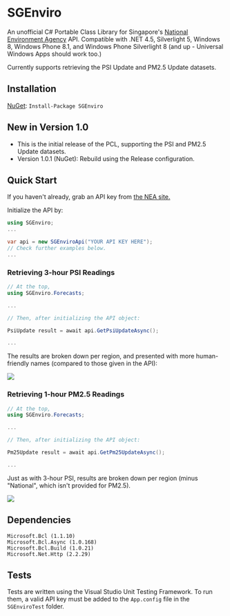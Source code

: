# SGEnviro
An unofficial C# Portable Class Library for Singapore's [National Environment Agency](https://www.nea.gov.sg/api) API. Compatible with .NET 4.5, Silverlight 5, Windows 8, Windows Phone 8.1, and Windows Phone Silverlight 8 (and up - Universal Windows Apps should work too.)

Currently supports retrieving the PSI Update and PM2.5 Update datasets.

## Installation
[NuGet](https://www.nuget.org/packages/SGEnviro/): `Install-Package SGEnviro`

## New in Version 1.0
* This is the initial release of the PCL, supporting the PSI and PM2.5 Update datasets.
* Version 1.0.1 (NuGet): Rebuild using the Release configuration.

## Quick Start
If you haven't already, grab an API key from [the NEA site.](https://www.nea.gov.sg/api)

Initialize the API by:
```C#
using SGEnviro;
...

var api = new SGEnviroApi("YOUR API KEY HERE");
// Check further examples below.
...
```

### Retrieving 3-hour PSI Readings
```C#
// At the top,
using SGEnviro.Forecasts;

...

// Then, after initializing the API object:

PsiUpdate result = await api.GetPsiUpdateAsync();

...
```

The results are broken down per region, and presented with more human-friendly names (compared to those given in the API):

![](http://i.imgur.com/SHpvLtk.png)

### Retrieving 1-hour PM2.5 Readings
```C#
// At the top,
using SGEnviro.Forecasts;

...

// Then, after initializing the API object:

Pm25Update result = await api.GetPm25UpdateAsync();

...
```

Just as with 3-hour PSI, results are broken down per region (minus "National", which isn't provided for PM2.5).

![](http://i.imgur.com/qnm6iqR.png)

## Dependencies
    Microsoft.Bcl (1.1.10)
    Microsoft.Bcl.Async (1.0.168)
    Microsoft.Bcl.Build (1.0.21)
    Microsoft.Net.Http (2.2.29)

## Tests
Tests are written using the Visual Studio Unit Testing Framework. To run them, a valid API key must be added to the `App.config` file in the `SGEnviroTest` folder.